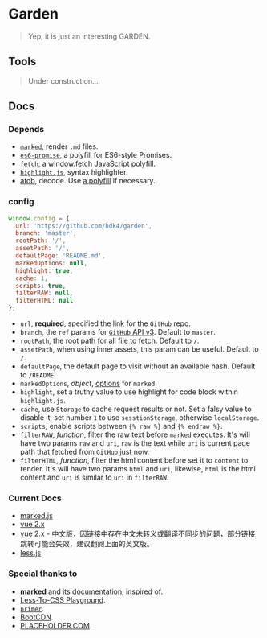 # Garden

> Yep, it is just an interesting GARDEN.

## Tools

> Under construction...

## Docs

### Depends

- [`marked`](https://github.com/markedjs/marked), render `.md` files.
- [`es6-promise`](https://github.com/stefanpenner/es6-promise), a polyfill for ES6-style Promises.
- [`fetch`](https://github.com/github/fetch), a window.fetch JavaScript polyfill.
- [`highlight.js`](https://github.com/highlightjs/highlight.js), syntax highlighter.
- [atob](https://developer.mozilla.org/en-US/docs/Web/API/WindowOrWorkerGlobalScope/atob), decode. Use [a polyfill](https://github.com/davidchambers/Base64.js) if necessary.

### config

```js
window.config = {
  url: 'https://github.com/hdk4/garden',
  branch: 'master',
  rootPath: '/',
  assetPath: '/',
  defaultPage: 'README.md',
  markedOptions: null,
  highlight: true,
  cache: 1,
  scripts: true,
  filterRAW: null,
  filterHTML: null
};
```

- `url`, **required**, specified the link for the `GitHub` repo.
- `branch`, the `ref` params for [`GitHub` API v3](https://developer.github.com/v3/repos/contents/#get-contents). Default to `master`.
- `rootPath`, the root path for all file to fetch. Default to `/`.
- `assetPath`, when using inner assets, this param can be useful. Default to `/`.
- `defaultPage`, the default page to visit without an available hash. Default to `/README`.
- `markedOptions`, _object_, [options](https://hdk4.com/garden/docs/marked.html#/USING_ADVANCED#options) for `marked`.
- `highlight`, set a truthy value to use highlight for code block within `highlight.js`.
- `cache`, use `Storage` to cache request results or not. Set a falsy value to disable it, set number `1` to use `sesstionStorage`, otherwise `localStorage`.
- `scripts`, enable scripts between `{% raw %}` and `{% endraw %}`.
- `filterRAW`, _function_, filter the raw text before `marked` executes. It's will have two params `raw` and `uri`, `raw` is the text while `uri` is current page path that fetched from `GitHub` just now.
- `filterHTML`, _function_, filter the html content before set it to `content` to render. It's will have two params `html` and `uri`, likewise, `html` is the html content and `uri` is similar to `uri` in `filterRAW`.

### Current Docs

- [marked.js](https://hdk4.com/garden/docs/marked.html)
- [vue 2.x](https://hdk4.com/garden/docs/vue.html)
- [vue 2.x - 中文版](https://hdk4.com/garden/docs/vue_zh.html)，因链接中存在中文未转义或翻译不同步的问题，部分链接跳转可能会失效，建议翻阅上面的英文版。
- [less.js](https://hdk4.com/garden/docs/less.html)

### Special thanks to

- [**marked**](https://github.com/markedjs/marked) and its [documentation](https://marked.js.org), inspired of.
- [Less-To-CSS Playground](http://lesscss.org/less-preview/).
- [`primer`](https://github.com/primer/primer).
- [BootCDN](https://www.bootcdn.cn/).
- [PLACEHOLDER.COM](https://placeholder.com).
